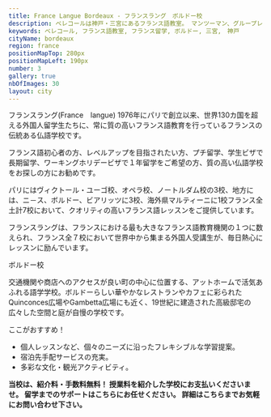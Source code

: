 ```yaml
---
title: France Langue Bordeaux - フランスラング　ボルドー校
description: ベレコールは神戸・三宮にあるフランス語教室。 マンツーマン、グループレッスンなど色々なコースの中からあなたに合ったものを選ぶことができます。フランス語初めての方や過去に習ってまたスタートしたい人、上級のレベルの人にも対応できる学校です。みなさんの様々な目的に合わせて楽しいレッスンをします。留学サービスもしています。
keywords: ベレコール, フランス語教室, フランス留学, ボルドー, 三宮,　神戸　
cityName: bordeaux
region: france
positionMapTop: 280px
positionMapLeft: 190px
number: 3
gallery: true
nbOfImages: 30
layout: city
---
```


フランスラング(France　langue)
1976年にパリで創立以来、世界130カ国を超える外国人留学生たちに、常に質の高いフランス語教育を行っているフランスの伝統ある仏語学校です。

フランス語初心者の方、レベルアップを目指されたい方、プチ留学、学生ビザで長期留学、ワーキングホリデービザで１年留学をご希望の方、質の高い仏語学校をお探しの方にお勧めです。　

パリにはヴィクトール・ユーゴ校、オペラ校、ノートルダム校の3校、地方には、ニ－ス、ボルドー、ビアリッツに3校、海外県マルティーニに1校フランス全土計7校において、クオリティの高いフランス語レッスンをご提供しています。

フランスラングは、フランスにおける最も大きなフランス語教育機関の１つに数えられ、フランス全７校において世界中から集まる外国人受講生が、毎日熱心にレッスンに励んでいます。

ボルドー校

交通機関や商店へのアクセスが良い町の中心に位置する、アットホームで活気あふれる語学学校。ボルドーらしい華やかなレストランやカフェに彩られたQuinconces広場やGambetta広場にも近く、19世紀に建造された高級邸宅の広々した空間と庭が自慢の学校です。

ここがおすすめ！

* 個人レッスンなど、個々のニーズに沿ったフレキシブルな学習提案。
* 宿泊先手配サービスの充実。
* 多彩な文化・観光アクティビティ。



**当校は、紹介料・手数料無料！
授業料を紹介した学校にお支払いくださいませ。
留学までのサポートはこちらにお任せください。
詳細はこちらまでお気軽にお問い合わせ下さい。**
